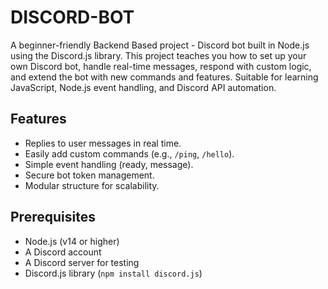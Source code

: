 # DISCORD-BOT
A beginner-friendly Backend Based project - Discord bot built in Node.js using the Discord.js library. This project teaches you how to set up your own Discord bot, handle real-time messages, respond with custom logic, and extend the bot with new commands and features. Suitable for learning JavaScript, Node.js event handling, and Discord API automation.

## Features

- Replies to user messages in real time.
- Easily add custom commands (e.g., `/ping`, `/hello`).
- Simple event handling (ready, message).
- Secure bot token management.
- Modular structure for scalability.

## Prerequisites

- Node.js (v14 or higher)
- A Discord account
- A Discord server for testing
- Discord.js library (`npm install discord.js`)


